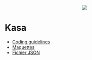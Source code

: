 <p align="center">
  <img src="https://user-images.githubusercontent.com/65536079/167368745-5bbcfa42-d572-4f55-972d-1a54ff7cb730.png" />
</p>

# Kasa

- [Coding guidelines](https://course.oc-static.com/projects/Front-End+V2/P9+React+1/Coding+guidelines+Kasa+FR.pdf)
- [Maquettes](https://www.figma.com/file/bAnXDNqRKCRRP8mY2gcb5p/UI-Design-Kasa-FR?node-id=4%3A1)
- [Fichier JSON](https://s3-eu-west-1.amazonaws.com/course.oc-static.com/projects/Front-End+V2/P9+React+1/logements.json)

